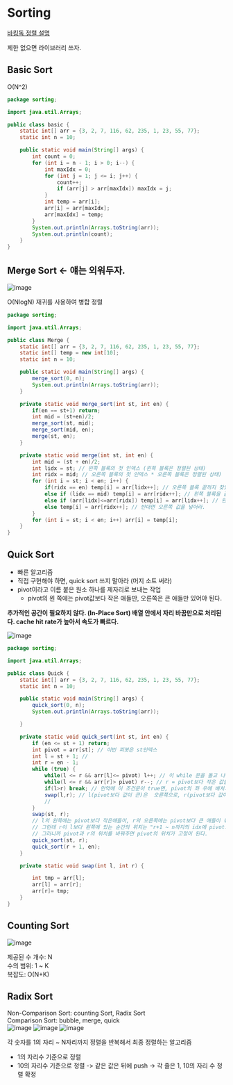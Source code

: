 # Sorting
[바킹독 정렬 설명](https://blog.encrypted.gg/1013)

제한 없으면 라이브러리 쓰자.
## Basic Sort
O(N^2)
```java
package sorting;

import java.util.Arrays;

public class basic {
    static int[] arr = {3, 2, 7, 116, 62, 235, 1, 23, 55, 77};
    static int n = 10;

    public static void main(String[] args) {
        int count = 0;
        for (int i = n - 1; i > 0; i--) {
            int maxIdx = 0;
            for (int j = 1; j <= i; j++) {
                count++;
                if (arr[j] > arr[maxIdx]) maxIdx = j;
            }
            int temp = arr[i];
            arr[i] = arr[maxIdx];
            arr[maxIdx] = temp;
        }
        System.out.println(Arrays.toString(arr));
        System.out.println(count);
    }
}
```

## Merge Sort <- 얘는 외워두자.
![image](https://github.com/dbwp031/AlgorithmStudy/assets/65337423/c87a20e7-35de-43b0-b676-82acc5137be7)

O(NlogN)
재귀를 사용하여 병합 정렬

```java
package sorting;

import java.util.Arrays;

public class Merge {
    static int[] arr = {3, 2, 7, 116, 62, 235, 1, 23, 55, 77};
    static int[] temp = new int[10];
    static int n = 10;

    public static void main(String[] args) {
        merge_sort(0, n);
        System.out.println(Arrays.toString(arr));
    }

    private static void merge_sort(int st, int en) {
        if(en == st+1) return;
        int mid = (st+en)/2;
        merge_sort(st, mid);
        merge_sort(mid, en);
        merge(st, en);
    }

    private static void merge(int st, int en) {
        int mid = (st + en)/2;
        int lidx = st; // 왼쪽 블록의 첫 인덱스 (왼쪽 블록은 정렬된 상태)
        int ridx = mid; // 오른쪽 블록의 첫 인덱스 * 오른쪽 블록은 정렬된 상태)
        for (int i = st; i < en; i++) {
            if(ridx == en) temp[i] = arr[lidx++]; // 오른쪽 블록 끝까지 찾았다면 왼쪽 블록을 차근 차근 넣어라.
            else if (lidx == mid) temp[i] = arr[ridx++]; // 왼쪽 블록을 끝까지 찾았다면 오른쪽 블록을 차근 차근 넣어라.
            else if (arr[lidx]<=arr[ridx]) temp[i] = arr[lidx++]; // 왼쪽 블록 값이 오른쪽 블록 값보다 작다면 왼쪽값을 넣어라.
            else temp[i] = arr[ridx++]; // 반대면 오른쪽 값을 넣어라.
        }
        for (int i = st; i < en; i++) arr[i] = temp[i];
    }
}
```

## Quick Sort
* 빠른 알고리즘
* 직접 구현해야 하면, quick sort 쓰지 말아라 (머지 소트 써라)
* pivot이라고 이름 붙은 원소 하나를 제자리로 보내는 작업
  * pivot의 왼 쪽에는 pivot값보다 작은 애들만, 오른쪽은 큰 애들만 있어야 된다.

**추가적인 공간이 필요하지 않다. (In-Place Sort) 배열 안에서 자리 바꿈만으로 처리된다.  cache hit rate가 높아서 속도가 빠르다.** 

 ![image](https://github.com/dbwp031/AlgorithmStudy/assets/65337423/20aa10d3-69a5-4e06-937d-c09409f702eb)

```java
package sorting;

import java.util.Arrays;

public class Quick {
    static int[] arr = {3, 2, 7, 116, 62, 235, 1, 23, 55, 77};
    static int n = 10;

    public static void main(String[] args) {
        quick_sort(0, n);
        System.out.println(Arrays.toString(arr));

    }

    private static void quick_sort(int st, int en) {
        if (en <= st + 1) return;
        int pivot = arr[st]; // 이번 피봇은 st인덱스
        int l = st + 1; //
        int r = en - 1;
        while (true) {
            while(l <= r && arr[l]<= pivot) l++; // 이 while 문을 돌고 나면 l = pivot보다 큰 값을 가지는 가장 왼쪽에 있는 idx
            while(l <= r && arr[r]> pivot) r--; // r = pivot보다 작은 값을 가지는 가장 오른쪽에 있는 idx
            if(l>r) break; // 만약에 이 조건문이 true면, pivot의 좌 우에 배치가 잘 되어 있는거임
            swap(l,r); // l(pivot보다 값이 큰)은  오른쪽으로, r(pivot보다 값이 작은)은 왼쪽으로 들어가야 하니깐 l,r 스왑
            // 
        }
        swap(st, r); 
        // l의 왼쪽에는 pivot보다 작은애들이, r의 오른쪽에는 pivot보다 큰 애들이 위치한다.
        // 그런데 r이 l보다 왼쪽에 있는 순간의 위치는 "r+1 ~ n까지의 idx에 pivot보다 큰 값만 있음을 보장"하는 idx이다.
        // 그러니까 pivot과 r의 위치를 바꿔주면 pivot의 위치가 고정이 된다.
        quick_sort(st, r);
        quick_sort(r + 1, en);
    }

    private static void swap(int l, int r) {

        int tmp = arr[l];
        arr[l] = arr[r];
        arr[r]= tmp;
    }
}
```

## Counting Sort
![image](https://github.com/dbwp031/AlgorithmStudy/assets/65337423/e16295f6-b655-4799-9be6-56a818a390e1)

제공된 수 개수: N  
수의 범위: 1 ~ K  
복잡도: O(N+K)  
## Radix Sort
Non-Comparison Sort: counting Sort, Radix Sort  
Comparison Sort: bubble, merge, quick  
![image](https://github.com/dbwp031/AlgorithmStudy/assets/65337423/3a872f3f-cb9a-4068-add6-932c23ea75b7)
![image](https://github.com/dbwp031/AlgorithmStudy/assets/65337423/22270834-d5c8-44b4-8532-0566e9b4bb24)
![image](https://github.com/dbwp031/AlgorithmStudy/assets/65337423/af29a407-5a3a-48de-b25c-88f84b6d726c)

각 숫자를 1의 자리 ~ N자리까지 정렬을 반복해서 최종 정렬하는 알고리즘

* 1의 자리수 기준으로 정렬
* 10의 자리수 기준으로 정렬 -> 같은 값은 뒤에 push -> 각 줄은 1, 10의 자리 수 정렬 확정
